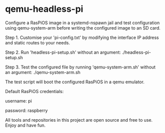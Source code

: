 # qemu-headless-pi
Configure a RasPiOS image in a systemd-nspawn jail and test configuration using qemu-system-arm before writing the configured image to an SD card. 

Step 1. Customise your 'pi-config.txt' by modifying the interface IP address and static routes to your needs.

Step 2. Run 'headless-pi-setup.sh' without an argument: ./headless-pi-setup.sh

Step 3. Test the configured file by running 'qemu-system-arm.sh' without an argument: ./qemu-system-arm.sh

The test script will boot the configured RasPiOS in a qemu emulator. 

Default RasPiOS credentials:

username: pi 

password: raspberry

All tools and repositories in this project are open source and free to use.
Enjoy and have fun.
